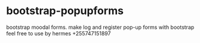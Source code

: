 # bootstrap-popupforms
bootstrap moodal forms. make log and register pop-up forms with bootstrap
feel free to use
by hermes +255747151897
